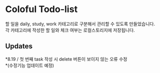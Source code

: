 # Coloful Todo-list
할 일을 daily, study, work 카테고리로 구분해서 관리할 수 있도록 만들었습니다.<br/>
각 카테고리에 작성한 할 일와 체크 여부는 로컬스토리지에 저장됩니다.

## Updates
*8.19 / 첫 번째 task 작성 시 delete 버튼이 보이지 않는 오류 수정<br/>
*(수정기능 업데이트 예정)
